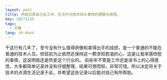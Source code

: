 ```yaml
---
layout: post
title: 开始记录自己在工作，生活中对技术相关事物的理解与感悟。
key: 20171215
tags:
  - 开篇
lang: zh-Hans
---
```

干这行有几年了，至今没有什么值得骄傲和拿得出手的成绩，是一个普通的不能在普通的技术人员。但目前为止依然还保持这一颗求知若渴的心，这是让我率感欣慰的事情，这说明我还是热爱这个行业的。
前些年不管是工作还是读书上的心得感悟，大多都简单记录并没有仔细整理，结果可想而知，非常可惜。所以决定将关于技术的点滴生活记录于此，并希望这些记录以后能对自己有所帮助。